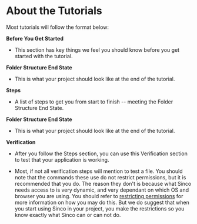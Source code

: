 # About the Tutorials

Most tutorials will follow the format below:

**Before You Get Started**

- This section has key things we feel you should know before you get started
  with the tutorial.

**Folder Structure End State**

- This is what your project should look like at the end of the tutorial.

**Steps**

- A list of steps to get you from start to finish -- meeting the Folder
  Structure End State.

**Folder Structure End State**

- This is what your project should look like at the end of the tutorial.

**Verification**

- After you follow the Steps section, you can use this Verification section to
  test that your application is working.

- Most, if not all verification steps will mention to test a file. You should
  note that the commands these use do not restrict permissions, but it is
  recommended that you do. The reason they don't is because what Sinco needs
  access to is very dynamic, and very dependant on which OS and browser you are
  using. You should refer to
  [restricting permissions](/sinco/v4.x/tutorials/restricting-permissions) for
  more information on how you may do this. But we do suggest that when you start
  using Sinco in your project, you make the restrictions so you know exactly
  what Sinco can or can not do.
